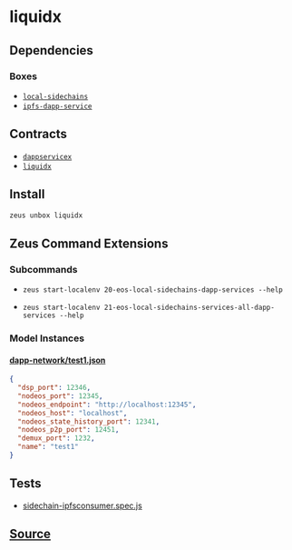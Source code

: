 
liquidx
====================







## Dependencies
### Boxes
* [`local-sidechains`](local-sidechains.md)
* [`ipfs-dapp-service`](ipfs-dapp-service.md)



## Contracts
* [`dappservicex`](https://github.com/liquidapps-io/zeus-sdk/tree/master/boxes/groups/dapp-network/liquidx/contracts/eos/dappservicex)
* [`liquidx`](https://github.com/liquidapps-io/zeus-sdk/tree/master/boxes/groups/dapp-network/liquidx/contracts/eos/liquidx)
## Install
```bash
zeus unbox liquidx
```



## Zeus Command Extensions

### Subcommands
* ```zeus start-localenv 20-eos-local-sidechains-dapp-services --help```

* ```zeus start-localenv 21-eos-local-sidechains-services-all-dapp-services --help```




### Model Instances
#### [dapp-network/test1.json](https://github.com/liquidapps-io/zeus-sdk/tree/master/boxes/groups/dapp-network/liquidx/models/local-sidechains/test1.json)
```json
{
  "dsp_port": 12346,
  "nodeos_port": 12345,
  "nodeos_endpoint": "http://localhost:12345",
  "nodeos_host": "localhost",
  "nodeos_state_history_port": 12341,
  "nodeos_p2p_port": 12451,
  "demux_port": 1232,
  "name": "test1"
}
```
## Tests 
* [sidechain-ipfsconsumer.spec.js](https://github.com/liquidapps-io/zeus-sdk/tree/master/boxes/groups/dapp-network/liquidx/test/sidechain-ipfsconsumer.spec.js)
## [Source](https://github.com/liquidapps-io/zeus-sdk/tree/master/boxes/groups/dapp-network/liquidx)
